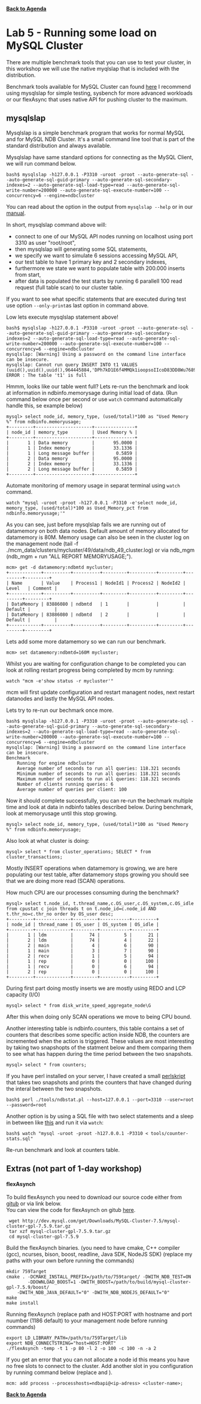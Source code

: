 **[Back to Agenda](./../README.md)**

# Lab 5 - Running some load on MySQL Cluster

There are multiple benchmark tools that you can use to test your cluster, in this workshop we will use the native myqlslap that is included with the distribution.

Benchmark tools available for MySQL Cluster can found [here](https://dev.mysql.com/downloads/benchmarks.html)
I recommend using mysqlslap for simple testing, sysbench for more advanced workloads or our flexAsync that uses native API for pushing cluster to the maximum.

mysqlslap
---------------

Mysqlslap is a simple benchmark program that works for normal MySQL and for MySQL NDB Cluster. It's a small command line tool that is part of the standard distribution and always available.

Mysqlslap have same standard options for connecting as the MySQL Client, we will run command below.
```
bash$ mysqlslap -h127.0.0.1 -P3310 -uroot -proot --auto-generate-sql --auto-generate-sql-guid-primary --auto-generate-sql-secondary-indexes=2 --auto-generate-sql-load-type=read --auto-generate-sql-write-number=200000 --auto-generate-sql-execute-number=100 --concurrency=6 --engine=ndbcluster
```
You can read about the option in the output from `mysqlslap --help` or in our [manual](https://dev.mysql.com/doc/refman/5.7/en/mysqlslap.html).

In short, mysqlslap command above will:
  - connect to one of our MySQL API nodes running on localhost using port 3310 as user "root/root",
  - then mysqlslap will generating some SQL statements,
  - we specify we want to simulate 6 sessions accessing MySQL API,
  - our test table to have 1 primary key and 2 secondary indexes,
  - furthermore we state we want to populate table with 200.000 inserts from start,
  - after data is populated the test starts by running 6 parallell 100 read request (full table scan) to our cluster table.

If you want to see what specific statements that are executed during test use option `--only-print`as last option in command above.

Low lets execute mysqlslap statement above!
```
bash$ mysqlslap -h127.0.0.1 -P3310 -uroot -proot --auto-generate-sql --auto-generate-sql-guid-primary --auto-generate-sql-secondary-indexes=2 --auto-generate-sql-load-type=read --auto-generate-sql-write-number=200000 --auto-generate-sql-execute-number=100 --concurrency=6 --engine=ndbcluster 
mysqlslap: [Warning] Using a password on the command line interface can be insecure.
mysqlslap: Cannot run query INSERT INTO t1 VALUES (uuid(),uuid(),uuid(),964445884,'DPh7kD1E6f4MMQk1ioopsoIIcoD83DD8Wu7689K6oHTAjD3Hts6lYGv8x9G0EL0k87q8G2ExJjz2o3KhnIJBbEJYFROTpO5pNvxgyBT9nSCbNO9AiKL9QYhi0x3hL9') ERROR : The table 't1' is full
```
Hmmm, looks like our table went full?
Lets re-run the benchmark and look at information in ndbinfo.memorysage during initial load of data.
(Run command below once per second or use `watch` command automatically handle this, se example below) 
```
mysql> select node_id, memory_type, (used/total)*100 as "Used Memory %" from ndbinfo.memoryusage;
+---------+---------------------+---------------+
| node_id | memory_type         | Used Memory % |
+---------+---------------------+---------------+
|       1 | Data memory         |       95.0000 |
|       1 | Index memory        |       33.1336 |
|       1 | Long message buffer |        0.5859 |
|       2 | Data memory         |       95.0000 |
|       2 | Index memory        |       33.1336 |
|       2 | Long message buffer |        0.5859 |
+---------+---------------------+---------------+
```
Automate monitoring of memory usage in separat terminal using `watch` command.
```
watch "mysql -uroot -proot -h127.0.0.1 -P3310 -e'select node_id, memory_type, (used/total)*100 as Used_Memory_pct from ndbinfo.memoryusage;'"
```
As you can see, just before mysqlslap fails we are running out of datamemory on both data nodes. Default amount of memory allocated for datamemory is 80M. Memory usage can also be seen in the cluster log on the management node (tail -f ./mcm_data/clusters/mycluster/49/data/ndb_49_cluster.log) or via ndb_mgm (ndb_mgm + run "ALL REPORT MEMORYUSAGE;").
```
mcm> get -d datamemory:ndbmtd mycluster;
+------------+----------+----------+---------+----------+---------+---------+---------+
| Name       | Value    | Process1 | NodeId1 | Process2 | NodeId2 | Level   | Comment |
+------------+----------+----------+---------+----------+---------+---------+---------+
| DataMemory | 83886080 | ndbmtd   | 1       |          |         | Default |         |
| DataMemory | 83886080 | ndbmtd   | 2       |          |         | Default |         |
+------------+----------+----------+---------+----------+---------+---------+---------+
```

Lets add some more datamemory so we can run our benchmark. 
```
mcm> set datamemory:ndbmtd=160M mycluster;
```

Whilst you are waiting for configuration change to be completed you can look at rolling restart progress being completed by mcm by running:
```
watch "mcm -e'show status -r mycluster'"
```
mcm will first update configuration and restart managent nodes, next restart datanodes and lastly the MySQL API nodes.

Lets try to re-run our bechmark once more.
```
bash$ mysqlslap -h127.0.0.1 -P3310 -uroot -proot --auto-generate-sql --auto-generate-sql-guid-primary --auto-generate-sql-secondary-indexes=2 --auto-generate-sql-load-type=read --auto-generate-sql-write-number=200000 --auto-generate-sql-execute-number=100 --concurrency=6 --engine=ndbcluster 
mysqlslap: [Warning] Using a password on the command line interface can be insecure.
Benchmark
	Running for engine ndbcluster
	Average number of seconds to run all queries: 118.321 seconds
	Minimum number of seconds to run all queries: 118.321 seconds
	Maximum number of seconds to run all queries: 118.321 seconds
	Number of clients running queries: 6
	Average number of queries per client: 100
``` 
Now it should complete successfully, you can re-run the bechmark multiple time and look at data in ndbinfo tables described below. 
During benchmark, look at memoryusage until this stop growing.
```
mysql> select node_id, memory_type, (used/total)*100 as "Used Memory %" from ndbinfo.memoryusage;
```
Also look at what cluster is doing:
```
mysql> select * from cluster_operations; SELECT * from cluster_transactions;
```
Mostly INSERT operations when datamemory is growing, we are here populating our test table, after datamemory stops growing you should see that we are doing more read (SCAN) operations.

How much CPU are our processes consuming during the benchmark?
```
mysql> select t.node_id, t.thread_name,c.OS_user,c.OS_system,c.OS_idle from cpustat c join threads t on t.node_id=c.node_id AND t.thr_no=c.thr_no order by OS_user desc;
+---------+-------------+---------+-----------+---------+
| node_id | thread_name | OS_user | OS_system | OS_idle |
+---------+-------------+---------+-----------+---------+
|       1 | ldm         |      74 |         5 |      21 |
|       2 | ldm         |      74 |         4 |      22 |
|       2 | main        |       4 |         6 |      90 |
|       1 | main        |       3 |         7 |      90 |
|       2 | recv        |       1 |         5 |      94 |
|       1 | rep         |       0 |         0 |     100 |
|       1 | recv        |       0 |         6 |      94 |
|       2 | rep         |       0 |         0 |     100 |
+---------+-------------+---------+-----------+---------+
``` 
During first part doing mostly inserts we are mostly using REDO and LCP capacity (I/O)
```
mysql> select * from disk_write_speed_aggregate_node\G
```
After this when doing only SCAN operations we move to being CPU bound.

Another interesting table is ndbinfo.counters, this table contains a set of counters that describes some specific action inside NDB, the counters are incremented when the action is triggered. These values are most interesting by taking two snapshopts of the statment below and them comparing them to see what has happen during the time period between the two snapshots.

```
mysql> select * from counters;
```
If you have perl installed on your server, I have created a small [perlskript](../tools/ndbstat.pl) that takes two snapshots and prints the counters that have changed during the interal between the two snapshots.
```
bash$ perl ./tools/ndbstat.pl --host=127.0.0.1 --port=3310 --user=root --password=root
```
Another option is by using a SQL file with two select statements and a sleep in between like [this](../tools/counter-stats.sql) and run it via `watch`:
```
bash$ watch "mysql -uroot -proot -h127.0.0.1 -P3310 < tools/counter-stats.sql"
```
Re-run benchmark and look at counters table.

Extras (not part of 1-day workshop)
-------------
#### flexAsynch

To build flexAsynch you need to download our source code either from [gitub](https://github.com/mysql/mysql-server) or via link below.  
You can view the code for flexAsynch on gitub [here](https://github.com/mysql/mysql-server/blob/5.7/storage/ndb/test/ndbapi/flexAsynch.cpp).
```
 wget http://dev.mysql.com/get/Downloads/MySQL-Cluster-7.5/mysql-cluster-gpl-7.5.9.tar.gz
 tar xzf mysql-cluster-gpl-7.5.9.tar.gz
 cd mysql-cluster-gpl-7.5.9
```
Build the flexAsynch binaries.
(you need to have cmake, C++ compiler (gcc), ncurses, bison, boost, readline, Java SDK, NodeJS SDK)
(replace my paths with your own before running the commands)
```
mkdir 759Target
cmake . -DCMAKE_INSTALL_PREFIX=/path/to/759target/ -DWITH_NDB_TEST=ON
        -DDOWNLOAD_BOOST=1 -DWITH_BOOST=/path/to/build/mysql-cluster-gpl-7.5.9/boost/ 
	-DWITH_NDB_JAVA_DEFAULT="0" -DWITH_NDB_NODEJS_DEFAULT="0"
make
make install
```
Running flexAsynch
(replace path and HOST:PORT with hostname and port nuumber (1186 default) to your management node before running commands)
```
export LD_LIBRARY_PATH=/path/to/759Target/lib
export NDB_CONNECTSTRING="host=HOST:PORT"
./flexAsynch -temp -t 1 -p 80 -l 2 -o 100 -c 100 -n -a 2
```
If you get an error that you can not allocate a node id this means you have no free slots to connect to the cluster. Add another slot in you configuration by running command below (replace <ip-address> and <clustername>).
```
mcm: add process --processhosts=ndbapi@<ip-adress> <cluster-name>;
```

**[Back to Agenda](./../README.md)**
